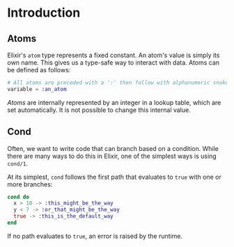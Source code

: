 # Introduction

## Atoms

Elixir's `atom` type represents a fixed constant. An atom's value is simply its own name. This gives us a type-safe way to interact with data. Atoms can be defined as follows:

``` elixir
# All atoms are preceded with a ':' then follow with alphanumeric snake-cased characters
variable = :an_atom
```

*Atoms* are internally represented by an integer in a lookup table, which are set automatically. It is not possible to change this internal value.

## Cond

Often, we want to write code that can branch based on a condition. While there are many ways to do this in Elixir, one of the simplest ways is using `cond/1`.

At its simplest, `cond` follows the first path that evaluates to `true` with one or more branches:

``` elixir
cond do
  x > 10 -> :this_might_be_the_way
  y < 7 -> :or_that_might_be_the_way
  true -> :this_is_the_default_way
end
```

If no path evaluates to `true`, an error is raised by the runtime.
